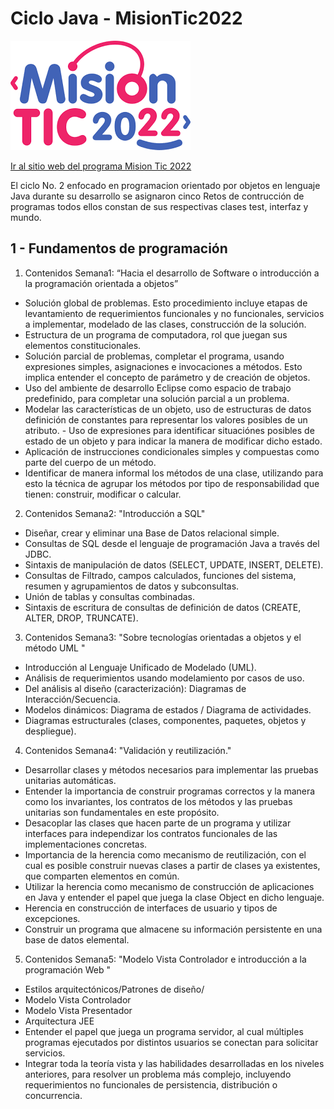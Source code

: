# Ciclo Java - MisionTic2022

![MisionTic2022](MisionTic2022.png)

[Ir al sitio web del programa Mision Tic 2022](https://www.misiontic2022.gov.co/portal/)

El ciclo No. 2 enfocado en programacion orientado por objetos en lenguaje Java
durante su desarrollo se asignaron cinco Retos de contrucción de programas
todos ellos constan de sus respectivas clases test, interfaz y mundo.

## 1 - Fundamentos de programación

1. Contenidos Semana1: “Hacia el desarrollo de Software o introducción a la programación orientada a objetos” 

- Solución global de problemas. Esto procedimiento incluye etapas de levantamiento de requerimientos funcionales y no funcionales, servicios a implementar, modelado de las clases, construcción de la solución.
- Estructura de un programa de computadora, rol que juegan sus elementos constitucionales. 
- Solución parcial de problemas, completar el programa, usando expresiones simples, asignaciones e invocaciones a métodos. Esto implica entender el concepto de parámetro y de creación de objetos. 
- Uso del ambiente de desarrollo Eclipse como espacio de trabajo predefinido, para completar una solución parcial a un problema.
- Modelar las características de un objeto, uso de estructuras de datos definición de constantes para representar los valores posibles de un atributo. - Uso de expresiones para identificar situaciónes posibles de estado de un objeto y para indicar la manera de modificar dicho estado. 
- Aplicación de instrucciones condicionales simples y compuestas como parte del cuerpo de un método. 
- Identificar de manera informal los métodos de una clase, utilizando para esto la técnica de agrupar los métodos por tipo de responsabilidad que tienen: construir, modificar o calcular.

2. Contenidos Semana2: "Introducción a SQL"

- Diseñar, crear y eliminar una Base de Datos relacional simple. 
- Consultas de SQL desde el lenguaje de programación Java a través del JDBC. 
- Sintaxis de manipulación de datos (SELECT, UPDATE, INSERT, DELETE). 
- Consultas de Filtrado, campos calculados, funciones del sistema, resumen y agrupamientos de datos y subconsultas. 
- Unión de tablas y consultas combinadas. 
- Sintaxis de escritura de consultas de definición de datos (CREATE, ALTER, DROP, TRUNCATE).

3. Contenidos Semana3: "Sobre tecnologías orientadas a objetos y el método UML "

- Introducción al Lenguaje Unificado de Modelado (UML). 
- Análisis de requerimientos usando modelamiento por casos de uso. 
- Del análisis al diseño (caracterización): Diagramas de Interacción/Secuencia. 
- Modelos dinámicos: Diagrama de estados / Diagrama de actividades. 
- Diagramas estructurales (clases, componentes, paquetes, objetos y despliegue).

4. Contenidos Semana4: "Validación y reutilización."

- Desarrollar clases y métodos necesarios para implementar las pruebas unitarias automáticas. 
- Entender la importancia de construir programas correctos y la manera como los invariantes, los contratos de los métodos y las pruebas unitarias son fundamentales en este propósito.
- Desacoplar las clases que hacen parte de un programa y utilizar interfaces para independizar los contratos funcionales de las implementaciones concretas.
- Importancia de la herencia como mecanismo de reutilización, con el cual es posible construir nuevas clases a partir de clases ya existentes, que comparten elementos en común. 
- Utilizar la herencia como mecanismo de construcción de aplicaciones en Java y entender el papel que juega la clase Object en dicho lenguaje. 
- Herencia en construcción de interfaces de usuario y tipos de excepciones. 
- Construir un programa que almacene su información persistente en una base de datos elemental.

5. Contenidos Semana5: "Modelo Vista Controlador e introducción a la programación Web "

- Estilos arquitectónicos/Patrones de diseño/ 
- Modelo Vista Controlador 
- Modelo Vista Presentador 
- Arquitectura JEE 
- Entender el papel que juega un programa servidor, al cual múltiples programas ejecutados por distintos usuarios se conectan para solicitar servicios.
- Integrar toda la teoría vista y las habilidades desarrolladas en los niveles anteriores, para resolver un problema más complejo, incluyendo requerimientos no funcionales de persistencia, distribución o concurrencia.